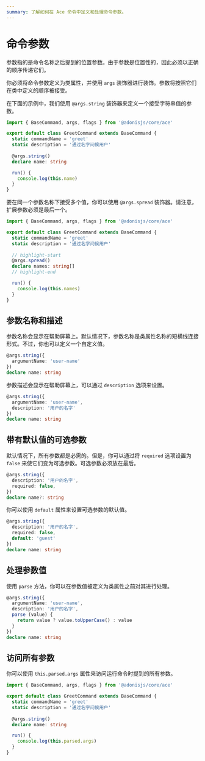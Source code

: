 ```yaml
---
summary: 了解如何在 Ace 命令中定义和处理命令参数。
---
```


# 命令参数

参数指的是命令名称之后提到的位置参数。由于参数是位置性的，因此必须以正确的顺序传递它们。

你必须将命令参数定义为类属性，并使用 `args` 装饰器进行装饰。参数将按照它们在类中定义的顺序被接受。

在下面的示例中，我们使用 `@args.string` 装饰器来定义一个接受字符串值的参数。

```ts
import { BaseCommand, args, flags } from '@adonisjs/core/ace'

export default class GreetCommand extends BaseCommand {
  static commandName = 'greet'
  static description = '通过名字问候用户'
  
  @args.string()
  declare name: string

  run() {
    console.log(this.name)
  }
}
```

要在同一个参数名称下接受多个值，你可以使用 `@args.spread` 装饰器。请注意，扩展参数必须是最后一个。

```ts
import { BaseCommand, args, flags } from '@adonisjs/core/ace'

export default class GreetCommand extends BaseCommand {
  static commandName = 'greet'
  static description = '通过名字问候用户'
  
  // highlight-start
  @args.spread()
  declare names: string[]
  // highlight-end

  run() {
    console.log(this.names)
  }
}
```

## 参数名称和描述

参数名称会显示在帮助屏幕上。默认情况下，参数名称是类属性名称的短横线连接形式。不过，你也可以定义一个自定义值。

```ts
@args.string({
  argumentName: 'user-name'
})
declare name: string
```

参数描述会显示在帮助屏幕上，可以通过 `description` 选项来设置。

```ts
@args.string({
  argumentName: 'user-name',
  description: '用户的名字'
})
declare name: string
```

## 带有默认值的可选参数

默认情况下，所有参数都是必需的。但是，你可以通过将 `required` 选项设置为 `false` 来使它们变为可选参数。可选参数必须放在最后。

```ts
@args.string({
  description: '用户的名字',
  required: false,
})
declare name?: string
```

你可以使用 `default` 属性来设置可选参数的默认值。

```ts
@args.string({
  description: '用户的名字',
  required: false,
  default: 'guest'
})
declare name: string
```

## 处理参数值

使用 `parse` 方法，你可以在参数值被定义为类属性之前对其进行处理。

```ts
@args.string({
  argumentName: 'user-name',
  description: '用户的名字',
  parse (value) {
    return value ? value.toUpperCase() : value
  }
})
declare name: string
```

## 访问所有参数

你可以使用 `this.parsed.args` 属性来访问运行命令时提到的所有参数。

```ts
import { BaseCommand, args, flags } from '@adonisjs/core/ace'

export default class GreetCommand extends BaseCommand {
  static commandName = 'greet'
  static description = '通过名字问候用户'
  
  @args.string()
  declare name: string

  run() {
    console.log(this.parsed.args)
  }
}
```
